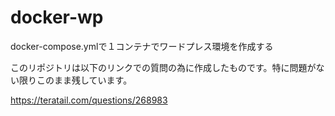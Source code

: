 # docker-wp
docker-compose.ymlで１コンテナでワードプレス環境を作成する

このリポジトリは以下のリンクでの質問の為に作成したものです。特に問題がない限りこのまま残しています。

https://teratail.com/questions/268983

